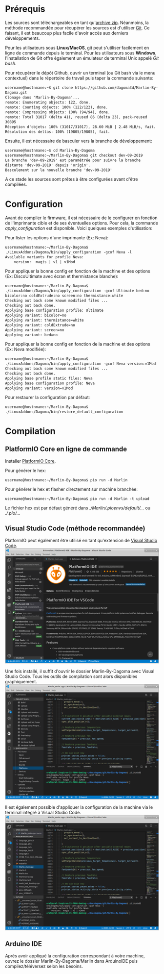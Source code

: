 # Prérequis

Les sources sont téléchargeables en tant qu'[archive zip](https://github.com/dagoma3d/Marlin-By-Dagoma/archive/dev-09-2019.zip).
Néanmoins, la méthode recommandée pour récupérer les sources est d'utiliser [Git](https://git-scm.com/). Ce faisant, il est beaucoup plus facile d'avoir accès aux derniers développements.

Pour les utilisateurs sous **Linux/MacOS**, git peut s'utiliser facilement en ligne de commande depuis le terminal.
Pour les utilisateurs sous **Windows**, l'installation de Git offre également un émulateur de terminal Unix appelé *Git bash*.

Pour récupérer le dépôt Github, ouvrir un terminal (ou Git bash via le menu contextuel) dans le répertoire de travail puis taper la commande suivante:
```console
username@hostnmane:~$ git clone https://github.com/dagoma3d/Marlin-By-Dagoma.git
Clonage dans 'Marlin-By-Dagoma'...
remote: Enumerating objects: 122, done.
remote: Counting objects: 100% (122/122), done.
remote: Compressing objects: 100% (94/94), done.
remote: Total 31017 (delta 41), reused 86 (delta 23), pack-reused 30895
Réception d'objets: 100% (31017/31017), 28.60 MiB | 2.48 MiB/s, fait.
Résolution des deltas: 100% (19805/19805), fait.
```

Ensuite, il est nécessaire de basculer vers la branche de développement:
```console
username@hostnmane:~$ cd Marlin-By-Dagoma
username@hostnmane:~/Marlin-By-Dagoma$ git checkout dev-09-2019
La branche 'dev-09-2019' est paramétrée pour suivre la branche distante 'dev-09-2019' depuis 'origin'.
Basculement sur la nouvelle branche 'dev-09-2019'
```
A ce stade les sources sont prêtes à être configurées avant d'être compilées.

# Configuration

Avant de compiler le firmware, il est nécessaire de le configurer en fonction de l'imprimante cible et de ses éventuelles options. Pour cela, la commande *apply_configuration* est disponible. Voici quelques exemples d'utilisation:

Pour lister les options d'une imprimante (Ex: Neva):
```console
username@hostnmane:~/Marlin-By-Dagoma$ ./LinuxAddons/Dagoma/bin/apply_configuration -gcof Neva -l
Available variants for profile Neva:
    version:  magis | v1 | v1Mod
```

Pour appliquer la bonne config en fonction de la machine et des options (Ex: DiscoUltimate avec écran et thermistance blanche):
```console
username@hostnmane:~/Marlin-By-Dagoma$ ./LinuxAddons/Dagoma/bin/apply_configuration -gcof Ultimate bed:no bicolor:no coldExtrude:no screen:no thermistance:white
Checking out back some known modified files ...
Checking out back done.
Applying base configuration profile: Ultimate
Applying variant: bicolor=no
Applying variant: thermistance=white
Applying variant: coldExtrude=no
Applying variant: screen=no
Applying variant: bed=no
```

Pour appliquer la bonne config en fonction de la machine et des options (Ex: Neva modifiée):
```console
username@hostnmane:~/Marlin-By-Dagoma$ ./LinuxAddons/Dagoma/bin/apply_configuration -gcof Neva version:v1Mod
Checking out back some known modified files ...
Checking out back done.
Applying base profile static files: Neva
Applying base configuration profile: Neva
Applying variant: version=v1Mod
```

Pour restaurer la configuration par défaut:
```console
username@hostnmane:~/Marlin-By-Dagoma$ ./LinuxAddons/Dagoma/bin/restore_default_configuration
```

# Compilation

## PlatformIO Core en ligne de commande

Installer [PlatformIO Core](http://docs.platformio.org/en/stable/installation.html).

Pour générer le hex:
```console
username@hostnmane:~/Marlin-By-Dagoma$ pio run -d Marlin
```

Pour générer le hex et flasher directement sur machine branchée:
```console
username@hostnmane:~/Marlin-By-Dagoma$ pio run -d Marlin -t upload
```

Le fichier hex est par défaut généré dans *./Marlin/.pioenvs/default/...* ou *./.pio/...*

## Visual Studio Code (méthode recommandée)

PlatformIO peut également être utilisé en tant qu'extension de [Visual Studio Code](https://code.visualstudio.com/).
![Extension PlatformIO](/Documentation/vscode/pio.png)

Une fois installé, il suffit d'ouvrir le dossier Marlin-By-Dagoma avec Visual Studio Code. Tous les outils de compilation sont alors disponibles graphiquement.
![Commandes PlatformIO](/Documentation/vscode/compilation.png)

Il est également possible d'appliquer la configuration de la machine via le terminal intégré à Visual Studio Code.
![Terminal](/Documentation/vscode/terminal.png)

## Arduino IDE

Après avoir appliqué la configuration correspondant à votre machine, ouvrez le dossier Marlin-By-Dagoma/Marlin dans ArduinoIDE puis compilez/téléversez selon les besoins.
